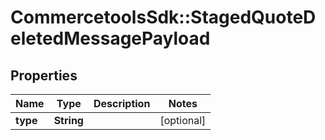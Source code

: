 # CommercetoolsSdk::StagedQuoteDeletedMessagePayload

## Properties
Name | Type | Description | Notes
------------ | ------------- | ------------- | -------------
**type** | **String** |  | [optional] 

